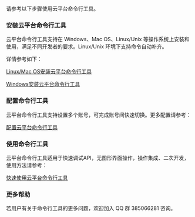 请参考以下步骤使用云平台命令行工具。

### 安装云平台命令行工具
云平台命令行工具支持在 Windows、Mac OS、Linux/Unix 等操作系统上安装和使用，满足不同开发者的要求。Linux/Unix 环境下支持命令自动补齐。

详情参考如下：

[Linux/Mac OS安装云平台命令行工具](http://tce.fsphere.cn/doc/product/440/6182)

[Windows安装云平台命令行工具](http://tce.fsphere.cn/doc/product/440/6183)

### 配置命令行工具
云平台命令行工具支持设置多个账号，可完成账号间快速切换。更多配置请参考：

[配置云平台命令行工具](http://tce.fsphere.cn/doc/product/440/6184)

### 使用命令行工具
云平台命令行工具适用于快速调试API，无图形界面操作，操作集成、二次开发，使用方法请参考：

[快速使用云平台命令行工具](http://tce.fsphere.cn/doc/product/440/6185)

### 更多帮助
若用户有关于命令行工具的更多问题，欢迎加入 QQ 群 385066281 咨询。